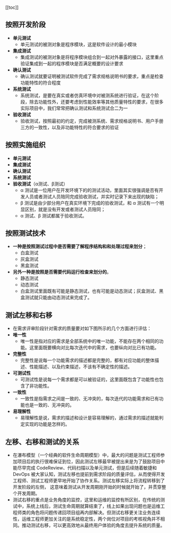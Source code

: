 [[toc]]
## 按照开发阶段
- **单元测试**
	- 单元测试的被测对象是程序模块，这是软件设计的最小模块
- **集成测试**
	- 集成测试的被测对象是将程序模块组合到一起对外暴露的接口，这里重点验证集成到一起的程序模块是否满足概要的设计要求
- **确认测试**
	- 确认测试就要证明被测试软件完成了需求规格说明书的要求，重点是检查功能特性的符合程度
- **系统测试**
	- 系统测试，是要在真实或者仿真环境中对被测系统进行验证，在这个阶段，除去功能性外，还要考虑到性能效率等其他质量特性的要求，在很多实际项目中，我们常常把确认测试和系统测试合二为一
- **验收测试**
	- 验收测试，按照最初的约定，完成被测系统、需求规格说明书、用户手册三方的一致性，以及非功能特性的符合要求的验证
## 按照实施组织
- **单元测试**
- **集成测试**
- **确认测试**
- **系统测试**
- **验收测试**（α测试、β测试）
	- α 测试是一位用户在开发环境下的的测试活动，里面其实很强调是否有开发人员或者测试人员陪同完成验收测试，并实时记录下来出现的缺陷；
	- β 测试是由少部分用户在真实环境下完成的验收测试，和 α 测试有一个明显区别，就是没有开发或者测试人员陪同；
	- α 测试、β 测试都属于验收测试。
## 按照测试技术
- **一种是按照测试过程中是否需要了解程序结构和和处理过程来划分**；
	- 白盒测试
	- 灰盒测试
	- 黑盒测试
- **另外一种是按照是否需要代码运行检查来划分的**。
	- 静态测试
	- 动态测试
	- 白盒测试里面既有可能是静态测试，也有可能是动态测试；灰盒测试、黑盒测试就只能由动态测试来完成了。
## 测试左移和右移
- 在需求评审阶段针对需求的质量要对如下图所示的几个方面进行评估：
- **唯一性**
	- 唯一性是指对应的需求是全部系统中的唯一功能，不能存在两个相同的功能。这里面既要横向对比每次迭代中的需求，也要纵向对比已有功能。
- **完整性**
	- 完整性是说每一个功能需求的描述都是完整的，都有对应功能的整体描述、性能描述、以及约束描述，不该有不确定性的描述。
- **可测试性**
	- 可测试性是说每一个需求都是可以被验证的，这里面既包含了功能性也包含了非功能性。
- **一致性**
	- 一致性是指需求之间是一致的、无冲突的，每次迭代的功能需求和已有功能也是一致的、无冲突的。
- **易理解性**
	- 易理解性是说，需求的描述和设计是容易理解的，通过需求的描述就能判定实现的功能是怎样的。
## 左移、右移和测试的关系
- 在瀑布模型（一个经典的软件生命周期模型）中，最大的问题是测试工程师参加项目后的执行很难保证到位，因此测试左移最早被提出来是为了鼓励项目中能尽早完成 CodeReview、代码扫描以及单元测试，但是后续随着敏捷和 DevOps 被大家认知，测试左移也提前到需求阶段的质量评估，从而使得开发工程师、测试工程师更早地开始了协作关系。测试左移实际上将流程转移到了开发阶段的左侧， 这意味着测试从开发周期刚开始的时候就开始了，并贯穿整个开发周期。
- 测试右移的重点是业务角度的监控，这里和运维的监控有所区别，在传统的测试中，系统上线后，测试生命周期就算结束了，线上如果出现问题也是运维工程师类的角色将问题传递回项目组再内部解决。但测试右移更关注业务连续性，运维工程师更加关注的是系统稳定性，两个岗位对项目的考核视角并不相同。推动测试右移，可以更高效地从最终用户体验的角度去提升系统的质量。